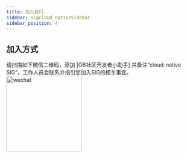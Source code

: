 ```yaml
---
title: 加入我们
sidebar: sigcloud_nativeSidebar
sidebar_position: 4
---
```



## 加入方式
请扫描如下微信二维码，添加 [OB社区开发者小助手] 并备注“cloud-native SIG”，工作人员会联系并指引您加入SIG的相关事宜。
<img src="/img/sig/sig_helper_wechat.png" alt="wechat" width="200" height="auto" />

